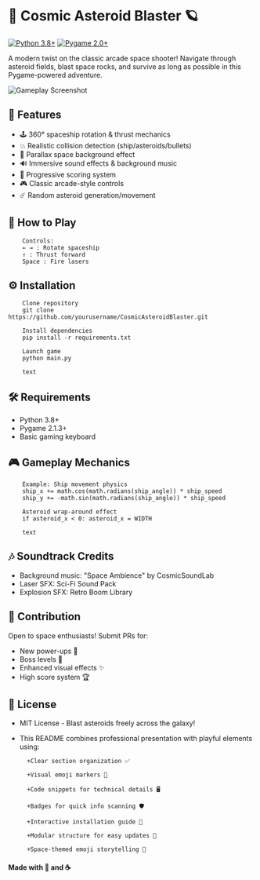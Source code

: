 # 🚀 Cosmic Asteroid Blaster 🪐

[![Python 3.8+](https://img.shields.io/badge/Python-3.8+-yellow.svg)](https://www.python.org/)
[![Pygame 2.0+](https://img.shields.io/badge/Pygame-2.0+-red.svg)](https://www.pygame.org/)

A modern twist on the classic arcade space shooter! Navigate through asteroid fields, blast space rocks, and survive as long as possible in this Pygame-powered adventure.

![Gameplay Screenshot](screenshots/gameplay.gif) <!-- Need to add the screenshot-->

## 🌟 Features
- 🕹️ 360° spaceship rotation & thrust mechanics
- 💥 Realistic collision detection (ship/asteroids/bullets)
- 🌌 Parallax space background effect
- 🔊 Immersive sound effects & background music
- 🏅 Progressive scoring system
- 🎮 Classic arcade-style controls
- ☄️ Random asteroid generation/movement

## 🎯 How to Play
    
        Controls:
        ← → : Rotate spaceship
        ↑ : Thrust forward
        Space : Fire lasers


## ⚙️ Installation

        Clone repository
        git clone https://github.com/yourusername/CosmicAsteroidBlaster.git
        
        Install dependencies
        pip install -r requirements.txt
        
        Launch game
        python main.py
        
        text

## 🛠️ Requirements

- Python 3.8+
- Pygame 2.1.3+
- Basic gaming keyboard

## 🎮 Gameplay Mechanics

        Example: Ship movement physics
        ship_x += math.cos(math.radians(ship_angle)) * ship_speed
        ship_y += -math.sin(math.radians(ship_angle)) * ship_speed
        
        Asteroid wrap-around effect
        if asteroid_x < 0: asteroid_x = WIDTH
        
        text

## 🎶 Soundtrack Credits

- Background music: "Space Ambience" by CosmicSoundLab
- Laser SFX: Sci-Fi Sound Pack
- Explosion SFX: Retro Boom Library

## 👥 Contribution

Open to space enthusiasts! Submit PRs for:
- New power-ups 🧿
- Boss levels 👾
- Enhanced visual effects ✨
- High score system 🏆

## 📜 License

- MIT License - Blast asteroids freely across the galaxy!
- This README combines professional presentation with playful elements using:

        +Clear section organization ✅
        
        +Visual emoji markers 🎯
        
        +Code snippets for technical details 🖥️
        
        +Badges for quick info scanning 🛡️
        
        +Interactive installation guide 🚀
        
        +Modular structure for easy updates 🔧
        
        +Space-themed emoji storytelling 🌌

####  Made with 💜 and ☕ 
